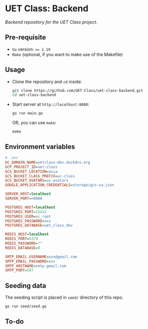 # UET Class: Backend

*Backend repository for the UET Class project*.

## Pre-requisite

- `Go` version: `>= 1.19`
- `Make` (optional, if you want to make use of the Makefile)

## Usage

- Clone the repository and `cd` inside:
  ``` bash
  git clone https://github.com/UET-Class/uet-class-backend.git
  cd uet-class-backend
  ```

- Start server at `http://localhost:8080`:
  ``` bash
  go run main.go
  ```

  OR, you can use `make`:
    ``` make
    make
    ```

## Environment variables

``` ini
# .env
UC_DOMAIN_NAME=uetclass-dev.duckdns.org
GCP_PROJECT_ID=uet-class
GCS_BUCKET_LOCATION=asia
GCS_BUCKET_CLASS_PREFIX=uc-class
GCS_BUCKET_AVATARS=uc-avatars
GOOGLE_APPLICATION_CREDENTIALS=storage/gcs-sa.json

SERVER_HOST=localhost
SERVER_PORT==8080

POSTGRES_HOST=localhost
POSTGRES_PORT=15432
POSTGRES_USER=uc_root
POSTGRES_PASSWORD=xxx
POSTGRES_DATABASE=uet_class_dev

REDIS_HOST=localhost
REDIS_PORT=6379
REDIS_PASSWORD=""
REDIS_DATABASE=0

SMTP_EMAIL_USERNAME=xxx@gmail.com
SMTP_EMAIL_PASSWORD=xxx
SMTP_HOSTNAME=smtp.gmail.com
SMTP_PORT=587
```

## Seeding data

The seeding script is placed in `seed/` directory of this repo.

``` bash
go run seed/seed.go
```
## To-do
